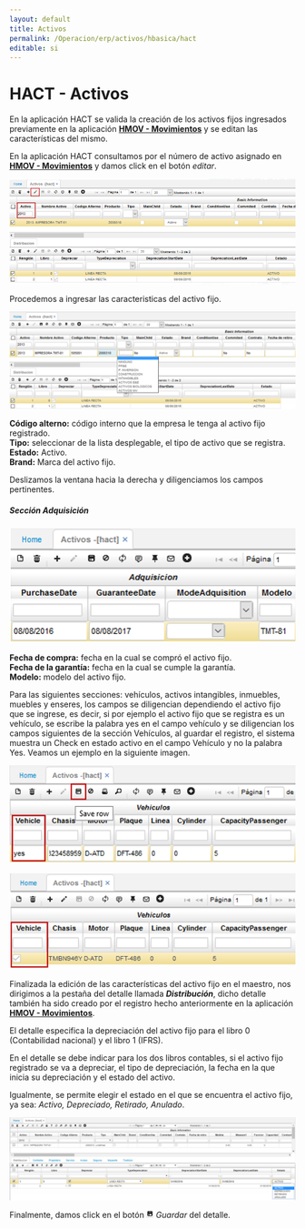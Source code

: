 ```yaml
---
layout: default
title: Activos
permalink: /Operacion/erp/activos/hbasica/hact
editable: si
---
```


# HACT - Activos

En la aplicación HACT se valida la creación de los activos fijos ingresados previamente en la aplicación [**HMOV - Movimientos**](http://docs.oasiscom.com/Operacion/erp/activos/hmovimient/hmov) y se editan las características del mismo.  

En la aplicación HACT consultamos por el número de activo asignado en [**HMOV - Movimientos**](http://docs.oasiscom.com/Operacion/erp/activos/hmovimient/hmov) y damos click en el botón _editar_.

![](hact.png)

Procedemos a ingresar las caracteristicas del activo fijo.  

![](hact1.png)

**Código alterno:** código interno que la empresa le tenga al activo fijo registrado.  
**Tipo:** seleccionar de la lista desplegable, el tipo de activo que se registra.  
**Estado:** Activo.  
**Brand:** Marca del activo fijo.  

Deslizamos la ventana hacia la derecha y diligenciamos los campos pertinentes.  

##### Sección Adquisición  

![](hact2.png)

**Fecha de compra:** fecha en la cual se compró el activo fijo.  
**Fecha de la garantía:** fecha en la cual se cumple la garantía.  
**Modelo:** modelo del activo fijo.  

Para las siguientes secciones: vehículos, activos intangibles, inmuebles, muebles y enseres, los campos se diligencian dependiendo el activo fijo que se ingrese, es decir, si por ejemplo el activo fijo que se registra es un vehículo, se escribe la palabra yes en el campo vehículo y se diligencian los campos siguientes de la sección Vehículos, al guardar el registro, el sistema muestra un Check en estado activo en el campo Vehículo y no la palabra Yes. Veamos un ejemplo en la siguiente imagen.  

![](hact3.png)

![](hact4.png)

Finalizada la edición de las características del activo fijo en el maestro, nos dirigimos a la pestaña del detalle llamada **_Distribución_**, dicho detalle también ha sido creado por el registro hecho anteriormente en la aplicación  [**HMOV - Movimientos**](http://docs.oasiscom.com/Operacion/erp/activos/hmovimient/hmov).  

El detalle especifica la depreciación del activo fijo para el libro 0 (Contabilidad nacional) y el libro 1 (IFRS).  

En el detalle se debe indicar para los dos libros contables, si el activo fijo registrado se va a depreciar, el tipo de depreciación, la fecha en la que inicia su depreciación y el estado del activo.  

Igualmente, se permite elegir el estado en el que se encuentra el activo fijo, ya sea: _Activo, Depreciado, Retirado, Anulado_.  

![](hact5.png)

Finalmente, damos click en el botón ![](hact6.png) _Guardar_ del detalle.  